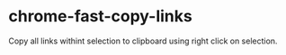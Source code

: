 # chrome-fast-copy-links

Copy all links withint selection to clipboard using right click on selection.

